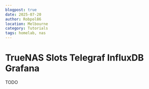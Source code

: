 ```yaml
---
blogpost: true
date: 2025-07-20
author: Robpol86
location: Melbourne
category: Tutorials
tags: homelab, nas
---
```


# TrueNAS Slots Telegraf InfluxDB Grafana

TODO
